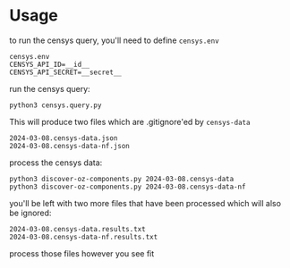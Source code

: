 # Usage

to run the censys query, you'll need to define `censys.env`

```
censys.env
CENSYS_API_ID=__id__
CENSYS_API_SECRET=__secret__
```

run the censys query:
```
python3 censys.query.py
```

This will produce two files which are .gitignore'ed by `censys-data`
```
2024-03-08.censys-data.json
2024-03-08.censys-data-nf.json
```

process the censys data:
```
python3 discover-oz-components.py 2024-03-08.censys-data
python3 discover-oz-components.py 2024-03-08.censys-data-nf
```

you'll be left with two more files that have been processed which will also be ignored:
```
2024-03-08.censys-data.results.txt
2024-03-08.censys-data-nf.results.txt
```

process those files however you see fit